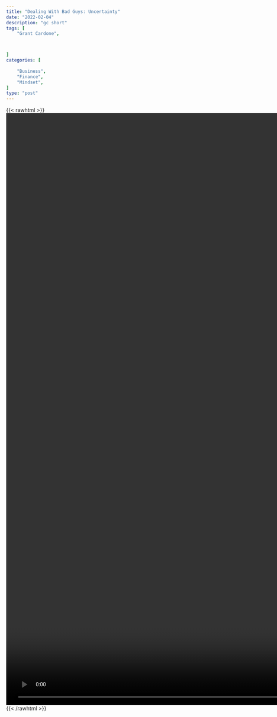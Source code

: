 ```yaml
---
title: "Dealing With Bad Guys: Uncertainty"
date: "2022-02-04"
description: "gc short"
tags: [
    "Grant Cardone",



]
categories: [
    
    "Business",
    "Finance",
    "Mindset",
]
type: "post"
---
```

{{< rawhtml >}}
    <video style="height:40vh;width:auto" overflow="hidden" controls>
        <source src="https://clips.dev00ps.com/Grant%20Cardone/How%20to%20pick%20the%20RIGHT%20DEAL%20shorts.mp4" type="video/mp4"> 
    </video>
{{< /rawhtml >}}